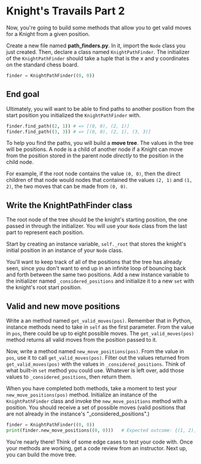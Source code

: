 # Knight's Travails Part 2

Now, you're going to build some methods that allow you to get valid moves for a
Knight from a given position.

Create a new file named **path_finders.py**. In it, import the `Node` class you
just created. Then, declare a class named `KnightPathFinder`. The initializer of
the `KnightPathFinder` should take a tuple that is the x and y coordinates on
the standard chess board.

```python
finder = KnightPathFinder((0, 0))
```

## End goal

Ultimately, you will want to be able to find paths to another position from the
start position you initialized the `KnightPathFinder` with.

```python
finder.find_path((2, 1)) # => [(0, 0), (2, 1)]
finder.find_path((3, 3)) # => [(0, 0), (2, 1), (3, 3)]
```

To help you find the paths, you will build a **move tree**. The values in the
tree will be positions. A node is a child of another node if a Knight can move
from the position stored in the parent node _directly_ to the position in the
child node.

For example, if the root node contains the value `(0, 0)`, then the direct
children of that node would nodes that contained the values `(2, 1)` and `(1,
2)`, the two moves that can be made from `(0, 0)`.

## Write the KnightPathFinder class

The root node of the tree should be the knight's starting position, the one
passed in through the initializer. You will use your `Node` class from the last
part to represent each position.

Start by creating an instance variable, `self._root` that stores the knight's
initial position in an instance of your `Node` class.

You'll want to keep track of all of the positions that the tree has already
seen, since you don't want to end up in an infinite loop of bouncing back and
forth between the same two positions. Add a new instance variable to the
initializer named `_considered_positions` and initialize it to a new `set` with
the knight's root start position.

## Valid and new move positions

Write a an method named `get_valid_moves(pos)`. Remember that in Python, instance
methods need to take in `self` as the first parameter. From the value in `pos`,
there could be up to eight possible moves. The `get_valid_moves(pos)` method returns
all valid moves from the position passed to it.

Now, write a method named `new_move_positions(pos)`. From the value in
`pos`, use it to call `get_valid_moves(pos)`. Filter out the values returned
from `get_valid_moves(pos)` with the values in `_considered_positions`. Think
of what built-in `set` method you could use. Whatever is left over, add those
values to `_considered_positions`, then return them.

When you have completed both methods, take a moment to test your
`new_move_positions(pos)` method. Initialize an instance of the
`KnightPathFinder` class and invoke the `new_move_positions` method with a
position. You should receive a set of possible moves (valid positions that are
not already in the instance's "_considered_positions".)

```python
finder = KnightPathFinder((0, 0))
print(finder.new_move_positions((0, 0)))   # Expected outcome: {(1, 2), (2, 1)}
```

You're nearly there! Think of some edge cases to test your code with. Once your
methods are working, get a code review from an instructor. Next up, you can
build the move tree.
